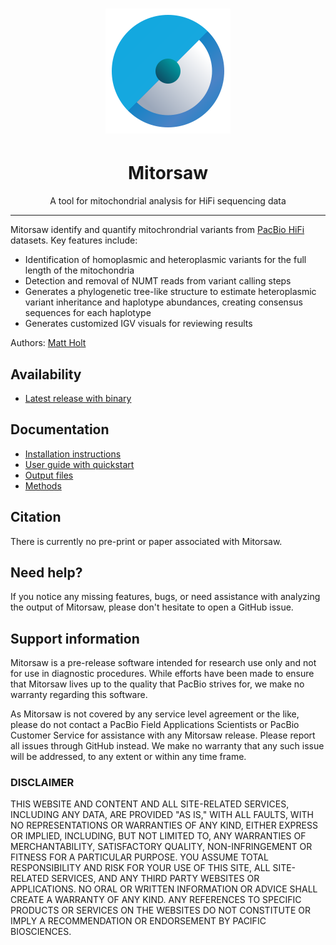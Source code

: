
<h1 align="center"><img width="200px" src="images/logo_mitorsaw.svg"/></h1>

<h1 align="center">Mitorsaw</h1>

<p align="center">A tool for mitochondrial analysis for HiFi sequencing data</p>

***

Mitorsaw identify and quantify mitochrondrial variants from [PacBio HiFi](https://www.pacb.com/technology/hifi-sequencing/) datasets.
Key features include:

* Identification of homoplasmic and heteroplasmic variants for the full length of the mitochondria
* Detection and removal of NUMT reads from variant calling steps
* Generates a phylogenetic tree-like structure to estimate heteroplasmic variant inheritance and haplotype abundances, creating consensus sequences for each haplotype
* Generates customized IGV visuals for reviewing results

Authors: [Matt Holt](https://github.com/holtjma)

## Availability
* [Latest release with binary](https://github.com/PacificBiosciences/mitorsaw/releases/latest)

## Documentation
* [Installation instructions](docs/install.md)
* [User guide with quickstart](docs/user_guide.md)
* [Output files](docs/user_guide.md#output-files)
* [Methods](docs/methods.md)

## Citation
There is currently no pre-print or paper associated with Mitorsaw.

## Need help?
If you notice any missing features, bugs, or need assistance with analyzing the output of Mitorsaw, 
please don't hesitate to open a GitHub issue.

## Support information
Mitorsaw is a pre-release software intended for research use only and not for use in diagnostic procedures. 
While efforts have been made to ensure that Mitorsaw lives up to the quality that PacBio strives for, we make no warranty regarding this software.

As Mitorsaw is not covered by any service level agreement or the like, please do not contact a PacBio Field Applications Scientists or PacBio Customer Service for assistance with any Mitorsaw release. 
Please report all issues through GitHub instead. 
We make no warranty that any such issue will be addressed, to any extent or within any time frame.

### DISCLAIMER
THIS WEBSITE AND CONTENT AND ALL SITE-RELATED SERVICES, INCLUDING ANY DATA, ARE PROVIDED "AS IS," WITH ALL FAULTS, WITH NO REPRESENTATIONS OR WARRANTIES OF ANY KIND, EITHER EXPRESS OR IMPLIED, INCLUDING, BUT NOT LIMITED TO, ANY WARRANTIES OF MERCHANTABILITY, SATISFACTORY QUALITY, NON-INFRINGEMENT OR FITNESS FOR A PARTICULAR PURPOSE. YOU ASSUME TOTAL RESPONSIBILITY AND RISK FOR YOUR USE OF THIS SITE, ALL SITE-RELATED SERVICES, AND ANY THIRD PARTY WEBSITES OR APPLICATIONS. NO ORAL OR WRITTEN INFORMATION OR ADVICE SHALL CREATE A WARRANTY OF ANY KIND. ANY REFERENCES TO SPECIFIC PRODUCTS OR SERVICES ON THE WEBSITES DO NOT CONSTITUTE OR IMPLY A RECOMMENDATION OR ENDORSEMENT BY PACIFIC BIOSCIENCES.
